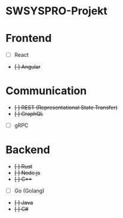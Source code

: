 # SWSYSPRO-Projekt

# Frontend
- [ ] React
- ~~[ ] Angular~~
# Communication 
 - ~~[ ] REST (Representational State Transfer)~~
 - ~~[ ] GraphQL~~
 - [ ] gRPC
# Backend
- ~~[ ] Rust~~
- ~~[ ] Node.js~~
- ~~[ ] C++~~
- [ ] Go (Golang)
- ~~[ ] Java~~
- ~~[ ] C#~~
